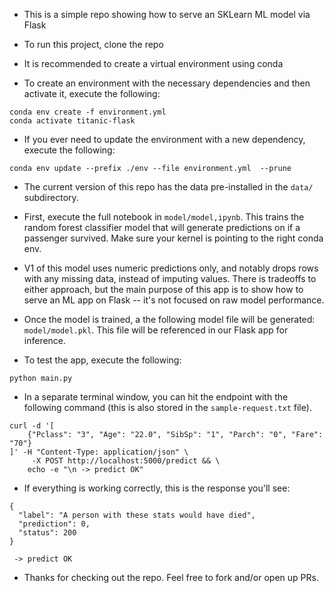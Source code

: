 * This is a simple repo showing how to serve an SKLearn ML model via Flask
* To run this project, clone the repo
* It is recommended to create a virtual environment using conda

* To create an environment with the necessary dependencies and then activate it, execute the following:
```
conda env create -f environment.yml
conda activate titanic-flask
```

* If you ever need to update the environment with a new dependency, execute the following:
```
conda env update --prefix ./env --file environment.yml  --prune
```

* The current version of this repo has the data pre-installed in the `data/` subdirectory. 

* First, execute the full notebook in `model/model,ipynb`.  This trains the random forest classifier model that will generate predictions on if a passenger survived.  Make sure your kernel is pointing to the right conda env.

* V1 of this model uses numeric predictions only, and notably drops rows with any missing data, instead of imputing values.  There is tradeoffs to either approach, but the main purpose of this app is to show how to serve an ML app on Flask -- it's not focused on raw model performance.

* Once the model is trained, a the following model file will be generated: `model/model.pkl`.  This file will be referenced in our Flask app for inference.

* To test the app, execute the following:
```
python main.py
```

* In a separate terminal window, you can hit the endpoint with the following command (this is also stored in the `sample-request.txt` file).
```
curl -d '[
    {"Pclass": "3", "Age": "22.0", "SibSp": "1", "Parch": "0", "Fare": "70"}
]' -H "Content-Type: application/json" \
     -X POST http://localhost:5000/predict && \
    echo -e "\n -> predict OK"
```

* If everything is working correctly, this is the response you'll see:
```
{
  "label": "A person with these stats would have died",
  "prediction": 0,
  "status": 200
}

 -> predict OK
 ```

* Thanks for checking out the repo.  Feel free to fork and/or open up PRs.